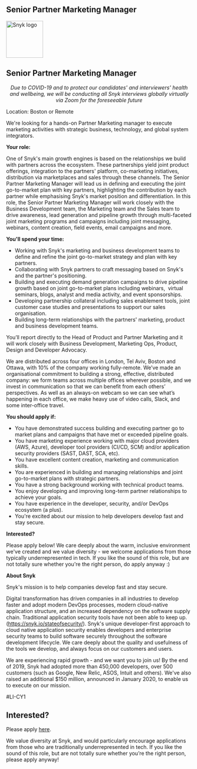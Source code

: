 Senior Partner Marketing Manager 
---

<img src="https://res.cloudinary.com/snyk/image/upload/v1537345894/press-kit/brand/logo-black.png" width="100" alt="Snyk logo" />

<h2><strong>Senior Partner Marketing Manager&nbsp;</strong></h2>
<p style="text-align: center;"><em><span style="font-weight: 400;">Due to COVID-19 and to protect our candidates' and interviewers' health and wellbeing, we will be conducting all Snyk interviews globally virtually via Zoom for the foreseeable future</span></em></p>
<p><span style="font-weight: 400;">Location: Boston or Remote&nbsp;</span></p>
<p><span style="font-weight: 400;">We're looking for a hands-on Partner Marketing manager to execute marketing activities with strategic business, technology, and global system integrators.&nbsp;</span></p>
<p><strong>Your role:</strong></p>
<p>One of Snyk's main growth engines is based on the relationships we build with partners across the ecosystem. These partnerships yield joint product offerings, integration to the partners' platform, co-marketing initiatives, distribution via marketplaces and sales through these channels. The Senior Partner Marketing Manager will lead us in defining and executing the joint go-to-market plan with key partners, highlighting the contribution by each partner while emphasising Snyk's market position and differentiation. In this role, the Senior Partner Marketing Manager will work closely with the Business Development team, the Marketing team and the Sales team to drive awareness, lead generation and pipeline growth through multi-faceted joint marketing programs and campaigns including joint messaging, webinars, content creation, field events, email campaigns and more.&nbsp;</p>
<p><strong>You'll spend your time:</strong></p>
<ul>
<li style="font-weight: 400;"><span style="font-weight: 400;">Working with Snyk's marketing and business development teams to define and refine the joint go-to-market strategy and plan with key partners.&nbsp;</span></li>
<li style="font-weight: 400;"><span style="font-weight: 400;">Collaborating with Snyk partners to craft messaging based on Snyk's and the partner's positioning.&nbsp;</span></li>
<li style="font-weight: 400;"><span style="font-weight: 400;">Building and executing demand generation campaigns to drive pipeline growth based on joint go-to-market plans including webinars,&nbsp; virtual seminars, blogs, analyst and media activity, and event sponsorships.&nbsp;</span></li>
<li style="font-weight: 400;"><span style="font-weight: 400;">Developing partnership collateral including sales enablement tools, joint customer case studies and presentations to support our sales organisation.&nbsp;</span></li>
<li style="font-weight: 400;"><span style="font-weight: 400;">Building long-term relationships with the partners' marketing, product and business development teams.&nbsp;</span></li>
</ul>
<p><span style="font-weight: 400;">You’ll report directly to the Head of Product and Partner Marketing and it will work closely with Business Development, Marketing Ops, Product, Design and Developer Advocacy.&nbsp;</span></p>
<p><span style="font-weight: 400;">We are distributed across four offices in London, Tel Aviv, Boston and Ottawa, with 10% of the company working fully-remote. We’ve made an organisational commitment to building a strong, effective, distributed company: we form teams across multiple offices wherever possible, and we invest in communication so that we can benefit from each others’ perspectives. As well as an always-on webcam so we can see what’s happening in each office, we make heavy use of video calls, Slack, and some inter-office travel.</span></p>
<p><strong>You should apply if:</strong></p>
<ul>
<li style="font-weight: 400;"><span style="font-weight: 400;">You have demonstrated success building and executing partner go to market plans and campaigns that have met or exceeded pipeline goals. </span></li>
<li style="font-weight: 400;"><span style="font-weight: 400;">You have marketing experience working with major cloud providers (AWS, Azure), developer tool providers (CI/CD, SCM) and/or application security providers (SAST, DAST, SCA, etc).&nbsp;</span></li>
<li style="font-weight: 400;"><span style="font-weight: 400;">You have excellent content creation, marketing and communication skills.&nbsp;</span></li>
<li style="font-weight: 400;"><span style="font-weight: 400;">You are experienced in building and managing relationships and joint go-to-market plans with strategic partners.&nbsp;</span></li>
<li style="font-weight: 400;"><span style="font-weight: 400;">You have a strong background working with technical product teams.&nbsp;</span></li>
<li style="font-weight: 400;"><span style="font-weight: 400;">You enjoy developing and improving long-term partner relationships to achieve your goals.&nbsp;</span></li>
<li style="font-weight: 400;"><span style="font-weight: 400;">You have experience in the developer, security, and/or DevOps ecosystem (a plus). </span></li>
<li style="font-weight: 400;"><span style="font-weight: 400;">You're excited about our mission to help developers develop fast and stay secure.&nbsp;</span></li>
</ul>
<p><strong>Interested?</strong></p>
<p><span style="font-weight: 400;">Please apply below! We care deeply about the warm, inclusive environment we've created and we value diversity - we welcome applications from those typically underrepresented in tech. If you like the sound of this role, but are not totally sure whether you're the right person, do apply anyway :)&nbsp;</span></p>
<p><strong>About Snyk</strong></p>
<p>Snyk's mission is to help companies develop fast and stay secure.&nbsp;</p>
<p>Digital transformation has driven companies in all industries to develop faster and adopt modern DevOps processes, modern cloud-native application structure, and an increased dependency on the software supply chain. Traditional application security tools have not been able to keep up. (<a href="https://snyk.io/stateofsecurity/" target="_blank">https://snyk.io/stateofsecurity/</a>). Snyk's unique developer-first approach to cloud native application security enables developers and enterprise security teams to build software securely throughout the software development lifecycle. We care deeply about the quality and usefulness of the tools we develop, and always focus on our customers and users.&nbsp;</p>
<p>We are experiencing rapid growth - and we want you to join us! By the end of 2019, Snyk had adopted more than 450,000 developers, over 500 customers (such as Google, New Relic, ASOS, Intuit and others). We've also raised an additional $150 million, announced in January 2020, to enable us to execute on our mission.&nbsp;</p>
<p>#LI-CY1</p>

Interested?
---

Please apply [here](https://boards.greenhouse.io/snyk/jobs/4648469002#app).

We value diversity at Snyk, and would particularly encourage applications from those who are traditionally underrepresented in tech.
If you like the sound of this role, but are not totally sure whether you’re the right person, please apply anyway!
